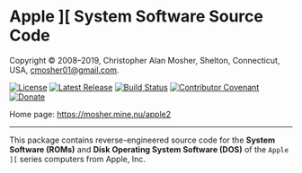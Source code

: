 # Apple ][ System Software Source Code

Copyright © 2008–2019, Christopher Alan Mosher, Shelton, Connecticut, USA, <cmosher01@gmail.com>.

[![License](https://img.shields.io/github/license/cmosher01/Apple-II-Source.svg)](https://www.gnu.org/licenses/gpl.html)
[![Latest Release](https://img.shields.io/github/release-pre/cmosher01/Apple-II-Source.svg)](https://github.com/cmosher01/Apple-II-Source/releases/latest)
[![Build Status](https://travis-ci.com/cmosher01/Apple-II-Source.svg?branch=master)](https://travis-ci.com/cmosher01/Apple-II-Source)
[![Contributor Covenant](https://img.shields.io/badge/Contributor%20Covenant-v1.4%20adopted-ff69b4.svg)](./code-of-conduct.md)
[![Donate](https://img.shields.io/badge/Donate-PayPal-green.svg)](https://www.paypal.com/cgi-bin/webscr?cmd=_s-xclick&hosted_button_id=CVSSQ2BWDCKQ2)

Home page: <https://mosher.mine.nu/apple2>

---

This package contains reverse-engineered source code for
the **System Software (ROMs)** and **Disk Operating System Software (DOS)**
of the `Apple ][` series computers from Apple, Inc.

